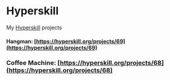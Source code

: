 # Hyperskill
My [Hyperskill](https://hyperskill.org/profile/5319156) projects

#### Hangman: [https://hyperskill.org/projects/69](https://hyperskill.org/projects/69)
### Coffee Machine: [https://hyperskill.org/projects/68](https://hyperskill.org/projects/68)

